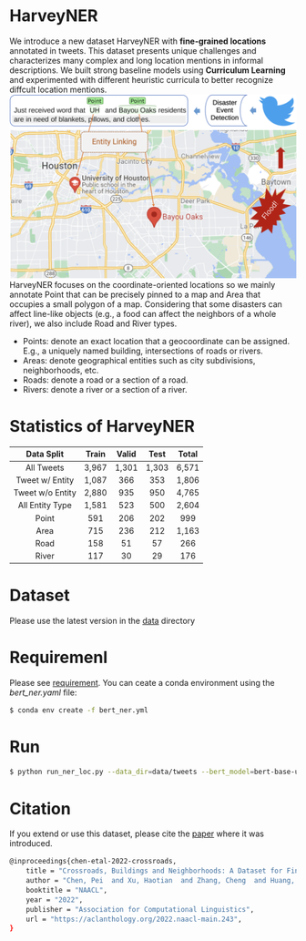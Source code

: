 # HarveyNER
We introduce a new dataset HarveyNER with **fine-grained locations** annotated in tweets. This dataset presents unique challenges and characterizes many complex and long location mentions in informal descriptions. We built strong baseline models using **Curriculum Learning** and experimented with different heuristic curricula to better recognize diffcult location mentions. 
![alt](tweet_example.png)
HarveyNER focuses on the coordinate-oriented locations so we mainly annotate Point that can be precisely pinned to a map and Area that occupies a small polygon of a map. Considering that some disasters can affect line-like objects (e.g., a food can affect the neighbors of a whole river), we also include Road and River types.
* Points: denote an exact location that a geocoordinate can be assigned. E.g., a uniquely named building, intersections of roads or rivers.
* Areas: denote geographical entities such as city subdivisions, neighborhoods, etc.
* Roads: denote a road or a section of a road.
* Rivers: denote a river or a section of a river.

# Statistics of HarveyNER
|    Data Split    | Train | Valid |  Test | Total |
|:----------------:|:-----:|:-----:|:-----:|:-----:|
|    All Tweets    | 3,967 | 1,301 | 1,303 | 6,571 |
|  Tweet w/ Entity | 1,087 |  366  |  353  | 1,806 |
| Tweet w/o Entity | 2,880 |  935  |  950  | 4,765 |
|  All Entity Type | 1,581 |  523  |  500  | 2,604 |
|       Point      |  591  |  206  |  202  |  999  |
|       Area       |  715  |  236  |  212  | 1,163 |
|       Road       |  158  |   51  |   57  |  266  |
|       River      |  117  |   30  |   29  |  176  |

# Dataset
Please use the latest version in the [data](https://github.com/brickee/HarveyNER/tree/main/data/tweets) directory

# Requiremenl
Please see [requirement](https://github.com/brickee/HarveyNER/blob/main/requirements.txt). You can ceate a conda environment using the *bert_ner.yaml* file:
```sh
$ conda env create -f bert_ner.yml

```


# Run 
```sh
$ python run_ner_loc.py --data_dir=data/tweets --bert_model=bert-base-uncased --task_name=ner --max_seq_length=48 --num_train_epochs=50 --learning_rate=5e-5 --bert_lr=5e-5 --train_batch_size=32 --eval_batch_size=32 --do_train --do_eval --do_predict --seed=42  --do_lower_case --warmup_proportion=0.1 --curriculum=commonness --netural --complexity_lambda=0.6 --maximum_lambda=1 --anti

```

# Citation
If you extend or use this dataset, please cite the [paper](https://aclanthology.org/2022.naacl-main.243/) where it was introduced.
```sh
@inproceedings{chen-etal-2022-crossroads,
    title = "Crossroads, Buildings and Neighborhoods: A Dataset for Fine-grained Location Recognition",
    author = "Chen, Pei  and Xu, Haotian  and Zhang, Cheng  and Huang, Ruihong",
    booktitle = "NAACL",
    year = "2022",
    publisher = "Association for Computational Linguistics",
    url = "https://aclanthology.org/2022.naacl-main.243",
}
```
